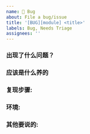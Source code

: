```yaml
---
name: 🐞 Bug
about: File a bug/issue
title: '[BUG][module] <title>'
labels: Bug, Needs Triage
assignees: ''
---
```


<!--
Note: Please search to see if an issue already exists for the bug you encountered.
-->

### 出现了什么问题？

<!--  -->

### 应该是什么养的

<!--  -->

### 复现步骤:

<!--  -->

### 环境:
<!--
Example:
- OS: Ubuntu 20.04
- Node: 13.14.0
- npm: 7.6.3
-->

### 其他要说的:
<!--
Links? References? Anything that will give us more context about the issue that you are encountering!
-->
